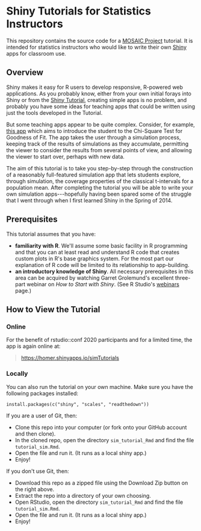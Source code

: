 # Shiny Tutorials for Statistics Instructors

This repository contains the source code for a [MOSAIC Project](http://mosaic-web.org/) tutorial.  It is intended for statistics instructors who would like to write their own [Shiny](http://shiny.rstudio.com/) apps for classroom use.

## Overview

Shiny makes it easy for R users to develop responsive, R-powered web applications.  As you probably know, either from your own initial forays into Shiny or from the <a href = "http://shiny.rstudio.com/tutorial/" target = "_blank">Shiny Tutorial</a>, creating simple apps is no problem, and probably you have some ideas for teaching apps that could be written using just the tools developed in the Tutorial.

But some teaching apps appear to be quite complex.  Consider, for example, <a href = "http://homer.shinyapps.io/SlowGoodness" target = "_blank">this app</a> which aims to introduce the student to the Chi-Square Test for Goodness of Fit.  The app takes the user through a simulation process, keeping track of the results of simulations as they accumulate, permitting the viewer to consider the results from several points of view, and allowing the viewer to start over, perhaps with new data.

The aim of this tutorial is to take you step-by-step through the construction of a reasonably full-featured simulation app that lets students explore, through simulation, the coverage properties of the classical t-intervals for a population mean.  After completing the tutorial you will be able to write your own simulation apps---hopefully having been spared some of the struggle that I went through when I first learned Shiny in the Spring of 2014.

## Prerequisites

This tutorial assumes that you have:

* **familiarity with R**.  We'll assume some basic facility in R programming and that you can at least read and understand R code that creates custom plots in R's base graphics system.  For the most part our explanation of R code will be limited to its relationship to app-building.
* **an introductory knowledge of Shiny**.  All necessary prerequisites in this area can be acquired by watching Garret Grolemund's excellent three-part webinar on *How to Start with Shiny*.  (See R Studio's <a href = "http://www.rstudio.com/resources/webinars/" target = "_blank">webinars</a> page.)

## How to View the Tutorial

### Online

For the benefit of rstudio::conf 2020 participants and for a limited time, the app is again online at:

><a href="https://homer.shinyapps.io/simTutorials" target="_blank">https://homer.shinyapps.io/simTutorials</a>

### Locally

You can also run the tutorial on your own machine.  Make sure you have the following packages installed:

```{r}
install.packages(c("shiny", "scales", "readthedown"))
```

If you are a user of Git, then:

* Clone this repo into your computer (or fork onto your GitHub account and then clone).
* In the cloned repo, open the directory `sim_tutorial_Rmd` and find the file `tutorial_sim.Rmd`.
* Open the file and run it.  (It runs as a local shiny app.)
* Enjoy!

If you don't use Git, then:

* Download this repo as a zipped file using the Download Zip button on the right above.
* Extract the repo into a directory of your own choosing.
* Open RStudio, open the directory `sim_tutorial_Rmd` and find the file `tutorial_sim.Rmd`.
* Open the file and run it. (It runs as a local shiny app.)
* Enjoy!